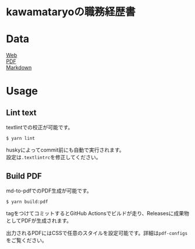 # kawamataryoの職務経歴書

# Data

[Web](https://kawamataryo.github.io/resume/)  
[PDF](https://github.com/kawamataryo/resume/releases)  
[Markdown](https://github.com/kawamataryo/resume/blob/master/docs/README.md)  

# Usage


## Lint text

textlintでの校正が可能です。

```
$ yarn lint
```

huskyによってcommit前にも自動で実行されます。  
設定は`.textlintrc`を修正してください。


## Build PDF

md-to-pdfでのPDF生成が可能です。

```
$ yarn build:pdf
```

tagをつけてコミットするとGitHub Actionsでビルドが走り、Releasesに成果物としてPDFが生成されます。


出力されるPDFにはCSSで任意のスタイルを設定可能です。詳細は`pdf-configs`をご覧ください。  
